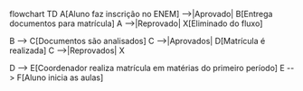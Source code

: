 flowchart TD
  A[Aluno faz inscrição no ENEM] -->|Aprovado| B[Entrega documentos para matrícula]
  A -->|Reprovado| X[Eliminado do fluxo]
  
  B --> C[Documentos são analisados]
  C -->|Aprovados| D[Matrícula é realizada]
  C -->|Reprovados| X
  
  D --> E[Coordenador realiza matrícula em matérias do primeiro período]
  E --> F[Aluno inicia as aulas]
